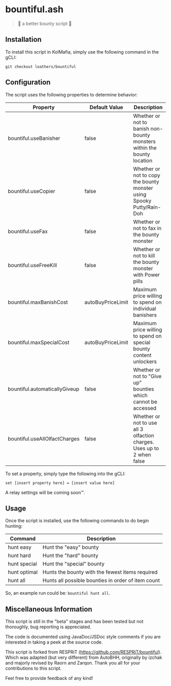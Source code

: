 # bountiful.ash

> :paw_prints: a better bounty script :paw_prints:

## Installation

To install this script in KolMafia, simply use the following command in the gCLI:

`git checkout loathers/bountiful`

## Configuration

The script uses the following properties to determine behavior:

Property                      | Default Value     | Description
----------------------------- | ----------------- | -----------------------------------------------------------------------
bountiful.useBanisher         | false             | Whether or not to banish non-bounty monsters within the bounty location
bountiful.useCopier           | false             | Whether or not to copy the bounty monster using Spooky Putty/Rain-Doh
bountiful.useFax              | false             | Whether or not to fax in the bounty monster
bountiful.useFreeKill         | false             | Whether or not to kill the bounty monster with Power pills
bountiful.maxBanishCost       | autoBuyPriceLimit | Maximum price willing to spend on individual banishers
bountiful.maxSpecialCost      | autoBuyPriceLimit | Maximum price willing to spend on special bounty content unlockers
bountiful.automaticallyGiveup | false             | Whether or not to "Give up" bounties which cannot be accessed
bountiful.useAllOlfactCharges | false             | Whether or not to use all 3 olfaction charges. Uses up to 2 when false 

To set a property, simply type the following into the gCLI:

`set [insert property here] = [insert value here]`

A relay settings will be coming soon:tm:.

## Usage

Once the script is installed, use the following commands to do begin hunting:

Command      | Description
------------ | --------------------------------------------------
hunt easy    | Hunt the "easy" bounty
hunt hard    | Hunt the "hard" bounty
hunt special | Hunt the "special" bounty
hunt optimal | Hunts the bounty with the fewest items required
hunt all     | Hunts all possible bounties in order of item count

So, an example run could be: `bountiful hunt all`.

## Miscellaneous Information
This script is still in the "beta" stages and has been tested but not thoroughly, bug reporting is appreciated.

The code is documented using JavaDoc/JSDoc style comments if you are interested in taking a peek at the source code.

This script is forked from RESPRiT (https://github.com/RESPRiT/bountiful). Which was adapted (but very different) from AutoBHH, originally by izchak and majorly revised by Raorn and Zarqon. Thank you all for your contributions to this script.

Feel free to provide feedback of any kind!
